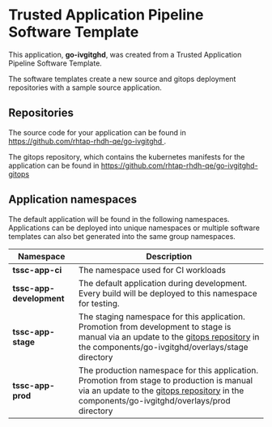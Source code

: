 # Trusted Application Pipeline Software Template

This application, **go-ivgitghd**, was created from a Trusted Application Pipeline Software Template.

The software templates create a new source and gitops deployment repositories with a sample source application. 

## Repositories

The source code for your application can be found in [https://github.com/rhtap-rhdh-qe/go-ivgitghd ](https://github.com/rhtap-rhdh-qe/go-ivgitghd ).
 
The gitops repository, which contains the kubernetes manifests for the application can be found in 
[https://github.com/rhtap-rhdh-qe/go-ivgitghd-gitops ](https://github.com/rhtap-rhdh-qe/go-ivgitghd-gitops ) 

## Application namespaces 

The default application will be found in the following namespaces. Applications can be deployed into unique namespaces or multiple software templates can also bet generated into the same group namespaces.  

|  Namespace   |  Description   |  
| -------- | -------- |
| **tssc-app-ci** | The namespace used for CI workloads |
| **tssc-app-development** | The default application during development. Every build will be deployed to this namespace for testing. |
| **tssc-app-stage** | The staging namespace for this application. Promotion from development to stage is manual via an update to the [gitops repository](https://github.com/rhtap-rhdh-qe/go-ivgitghd-gitops ) in the components/go-ivgitghd/overlays/stage directory |
| **tssc-app-prod** | The production namespace for this application. Promotion from stage to production is manual via an update to the [gitops repository](https://github.com/rhtap-rhdh-qe/go-ivgitghd-gitops ) in the components/go-ivgitghd/overlays/prod directory |
